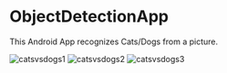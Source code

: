 # ObjectDetectionApp
This Android App recognizes Cats/Dogs from a picture.

![catsvsdogs1](https://user-images.githubusercontent.com/22285492/34963606-6d1e707c-fa17-11e7-843b-2ecc464c2ddb.png)
![catsvsdogs2](https://user-images.githubusercontent.com/22285492/34963609-6ec1345a-fa17-11e7-8c9b-85286ba148b2.png)
![catsvsdogs3](https://user-images.githubusercontent.com/22285492/34963616-73f6a536-fa17-11e7-9bda-b36b8879c413.png)

